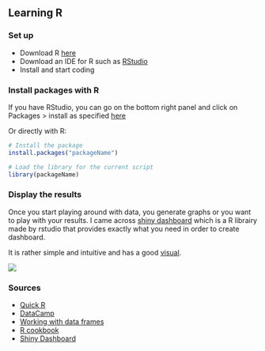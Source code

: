 
## Learning R

### Set up

- Download R [here](https://cran.rstudio.com/)
- Download an IDE for R such as [RStudio](https://www.rstudio.com/products/rstudio/download/)
- Install and start coding

### Install packages with R

If you have RStudio, you can go on the bottom right panel and click on Packages > install as specified [here](http://derekogle.com/IFAR/supplements/installations/InstallPackagesRStudio.html)

Or directly with R:

```R
# Install the package
install.packages("packageName")

# Load the library for the current script
library(packageName)
```

### Display the results

Once you start playing around with data, you generate graphs or you want to play with your results. I came across [shiny dashboard](https://rstudio.github.io/shinydashboard/index.html) which is a R librairy made by rstudio that provides exactly what you need in order to create dashboard.

It is rather simple and intuitive and has a good [visual](https://gallery.shinyapps.io/087-crandash/).

![](https://rstudio.github.io/shinydashboard/images/crandash.png)

### Sources

- [Quick R](http://www.statmethods.net/index.html)
- [DataCamp](https://www.datacamp.com/courses/free-introduction-to-r)
- [Working with data frames](https://en.wikibooks.org/wiki/R_Programming/Working_with_data_frames)
- [R cookbook](http://www.cookbook-r.com/)
- [Shiny Dashboard](https://github.com/rstudio/shinydashboard)
